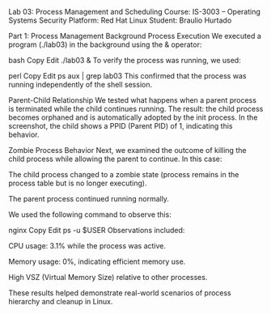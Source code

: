 Lab 03: Process Management and Scheduling
Course: IS-3003 – Operating Systems Security
Platform: Red Hat Linux
Student: Braulio Hurtado

Part 1: Process Management
Background Process Execution
We executed a program (./lab03) in the background using the & operator:

bash
Copy
Edit
./lab03 &
To verify the process was running, we used:

perl
Copy
Edit
ps aux | grep lab03
This confirmed that the process was running independently of the shell session.

Parent-Child Relationship
We tested what happens when a parent process is terminated while the child continues running. The result: the child process becomes orphaned and is automatically adopted by the init process. In the screenshot, the child shows a PPID (Parent PID) of 1, indicating this behavior.

Zombie Process Behavior
Next, we examined the outcome of killing the child process while allowing the parent to continue. In this case:

The child process changed to a zombie state (process remains in the process table but is no longer executing).

The parent process continued running normally.

We used the following command to observe this:

nginx
Copy
Edit
ps -u $USER
Observations included:

CPU usage: 3.1% while the process was active.

Memory usage: 0%, indicating efficient memory use.

High VSZ (Virtual Memory Size) relative to other processes.

These results helped demonstrate real-world scenarios of process hierarchy and cleanup in Linux.
